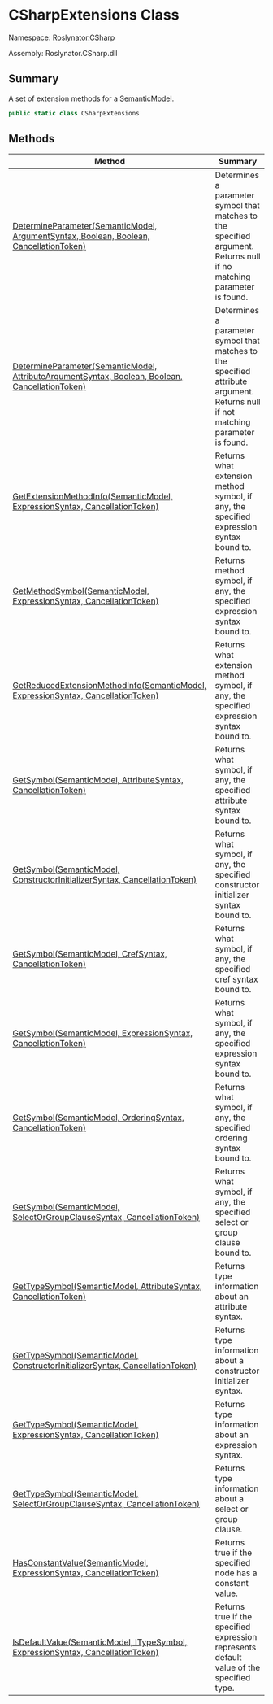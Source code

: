 # CSharpExtensions Class

Namespace: [Roslynator.CSharp](../README.md)

Assembly: Roslynator\.CSharp\.dll

## Summary

A set of extension methods for a [SemanticModel](https://docs.microsoft.com/en-us/dotnet/api/microsoft.codeanalysis.semanticmodel)\.

```csharp
public static class CSharpExtensions
```


## Methods

| Method | Summary |
| ------ | ------- |
| [DetermineParameter(SemanticModel, ArgumentSyntax, Boolean, Boolean, CancellationToken)](DetermineParameter/README.md) | Determines a parameter symbol that matches to the specified argument\. Returns null if no matching parameter is found\. |
| [DetermineParameter(SemanticModel, AttributeArgumentSyntax, Boolean, Boolean, CancellationToken)](DetermineParameter/README.md) | Determines a parameter symbol that matches to the specified attribute argument\. Returns null if not matching parameter is found\. |
| [GetExtensionMethodInfo(SemanticModel, ExpressionSyntax, CancellationToken)](GetExtensionMethodInfo/README.md) | Returns what extension method symbol, if any, the specified expression syntax bound to\. |
| [GetMethodSymbol(SemanticModel, ExpressionSyntax, CancellationToken)](GetMethodSymbol/README.md) | Returns method symbol, if any, the specified expression syntax bound to\. |
| [GetReducedExtensionMethodInfo(SemanticModel, ExpressionSyntax, CancellationToken)](GetReducedExtensionMethodInfo/README.md) | Returns what extension method symbol, if any, the specified expression syntax bound to\. |
| [GetSymbol(SemanticModel, AttributeSyntax, CancellationToken)](GetSymbol/README.md) | Returns what symbol, if any, the specified attribute syntax bound to\. |
| [GetSymbol(SemanticModel, ConstructorInitializerSyntax, CancellationToken)](GetSymbol/README.md) | Returns what symbol, if any, the specified constructor initializer syntax bound to\. |
| [GetSymbol(SemanticModel, CrefSyntax, CancellationToken)](GetSymbol/README.md) | Returns what symbol, if any, the specified cref syntax bound to\. |
| [GetSymbol(SemanticModel, ExpressionSyntax, CancellationToken)](GetSymbol/README.md) | Returns what symbol, if any, the specified expression syntax bound to\. |
| [GetSymbol(SemanticModel, OrderingSyntax, CancellationToken)](GetSymbol/README.md) | Returns what symbol, if any, the specified ordering syntax bound to\. |
| [GetSymbol(SemanticModel, SelectOrGroupClauseSyntax, CancellationToken)](GetSymbol/README.md) | Returns what symbol, if any, the specified select or group clause bound to\. |
| [GetTypeSymbol(SemanticModel, AttributeSyntax, CancellationToken)](GetTypeSymbol/README.md) | Returns type information about an attribute syntax\. |
| [GetTypeSymbol(SemanticModel, ConstructorInitializerSyntax, CancellationToken)](GetTypeSymbol/README.md) | Returns type information about a constructor initializer syntax\. |
| [GetTypeSymbol(SemanticModel, ExpressionSyntax, CancellationToken)](GetTypeSymbol/README.md) | Returns type information about an expression syntax\. |
| [GetTypeSymbol(SemanticModel, SelectOrGroupClauseSyntax, CancellationToken)](GetTypeSymbol/README.md) | Returns type information about a select or group clause\. |
| [HasConstantValue(SemanticModel, ExpressionSyntax, CancellationToken)](HasConstantValue/README.md) | Returns true if the specified node has a constant value\. |
| [IsDefaultValue(SemanticModel, ITypeSymbol, ExpressionSyntax, CancellationToken)](IsDefaultValue/README.md) | Returns true if the specified expression represents default value of the specified type\. |

